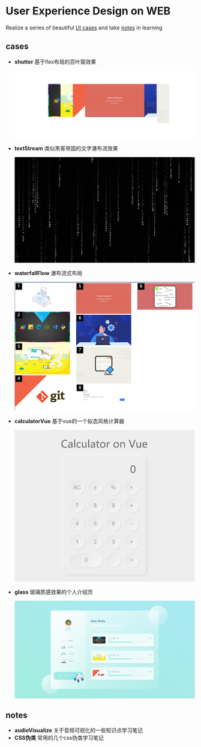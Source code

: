 # User Experience Design on WEB
Realize a series of beautiful [UI cases](https://github.com/galaxyxxxxx/uxd/tree/main/case) and take [notes](https://github.com/galaxyxxxxx/uxd/tree/main/note) in learning

## cases
- **shutter** 基于flex布局的百叶窗效果

  ![image-20210204105001924](./static/readme_img/shutter.png)

- **textStream** 类似黑客帝国的文字瀑布流效果

  ![image-20210204104826405](./static/readme_img/textStream.png)

- **waterfallFlow** 瀑布流式布局

  ![image-20210204105059782](./static/readme_img/waterfallText.png)

- **calculatorVue** 基于vue的一个拟态风格计算器

  ![image-20210204105643034](./static/readme_img/calculatorVue.png)

- **glass** 玻璃质感效果的个人介绍页

  ![image-20210204104750910](./static/readme_img/glass.png)

## notes
- **audioVisualize** 关于音频可视化的一些知识点学习笔记
- **CSS伪类** 常用的几个css伪类学习笔记
